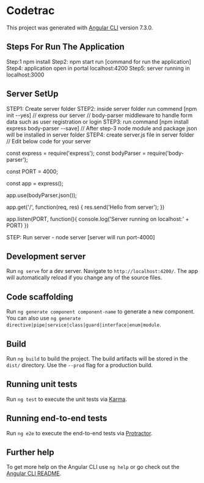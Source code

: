 # Codetrac

This project was generated with [Angular CLI](https://github.com/angular/angular-cli) version 7.3.0.

## Steps For Run The Application
Step:1 npm install
Step2: npm start run [command for run the application]
Step4: application open in portal localhost:4200
Step5: server running in localhost:3000


## Server SetUp

STEP1: Create server folder
STEP2: inside server folder run commend [npm init --yes]
// express our server
// body-parser middleware to handle form data such as user registration
or login
STEP3: run command [npm install express body-parser --save]
// After step-3 node module and package json will be installed in server folder
STEP4: create server.js file in server folder
// Edit below code for your server

const express = require('express');
const bodyParser = require('body-parser');

const PORT = 4000;

const app = express();

app.use(bodyParser.json());

app.get('/', function(req, res) {
    res.send('Hello from server');
})

app.listen(PORT, function(){
    console.log('Server running on localhost:' + PORT)
})

STEP: Run server - node server [server will run port-4000]

## Development server

Run `ng serve` for a dev server. Navigate to `http://localhost:4200/`. The app will automatically reload if you change any of the source files.

## Code scaffolding

Run `ng generate component component-name` to generate a new component. You can also use `ng generate directive|pipe|service|class|guard|interface|enum|module`.

## Build

Run `ng build` to build the project. The build artifacts will be stored in the `dist/` directory. Use the `--prod` flag for a production build.

## Running unit tests

Run `ng test` to execute the unit tests via [Karma](https://karma-runner.github.io).

## Running end-to-end tests

Run `ng e2e` to execute the end-to-end tests via [Protractor](http://www.protractortest.org/).

## Further help

To get more help on the Angular CLI use `ng help` or go check out the [Angular CLI README](https://github.com/angular/angular-cli/blob/master/README.md).
